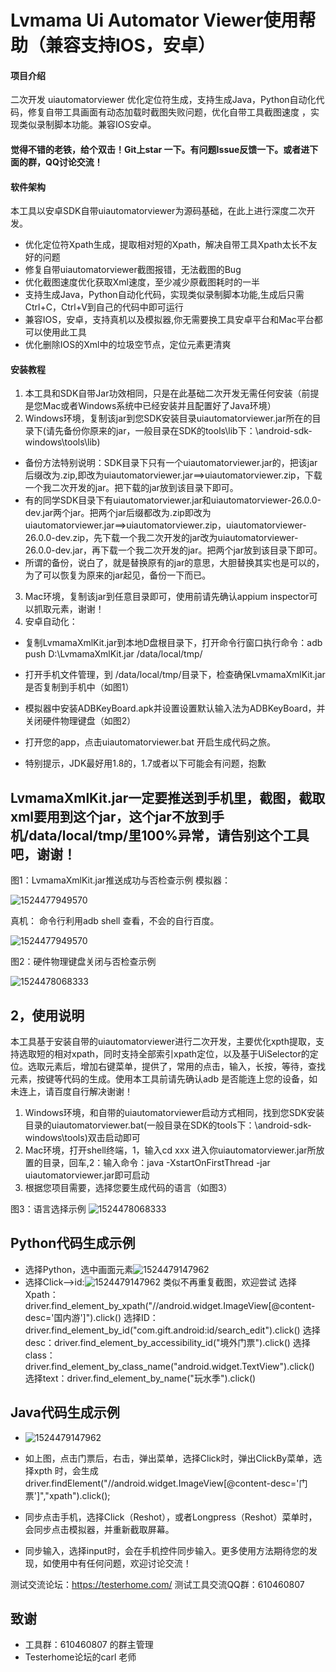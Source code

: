 # Lvmama Ui Automator Viewer使用帮助（兼容支持IOS，安卓）

#### 项目介绍
二次开发 uiautomatorviewer 优化定位符生成，支持生成Java，Python自动化代码，修复自带工具画面有动态加载时截图失败问题，优化自带工具截图速度 ，实现类似录制脚本功能。兼容IOS安卓。

#### 觉得不错的老铁，给个双击！Git上star 一下。有问题Issue反馈一下。或者进下面的群，QQ讨论交流！

#### 软件架构
本工具以安卓SDK自带uiautomatorviewer为源码基础，在此上进行深度二次开发。
- 优化定位符Xpath生成，提取相对短的Xpath，解决自带工具Xpath太长不友好的问题
- 修复自带uiautomatorviewer截图报错，无法截图的Bug
- 优化截图速度优化获取Xml速度，至少减少原截图耗时的一半
- 支持生成Java，Python自动化代码，实现类似录制脚本功能,生成后只需Ctrl+C，Ctrl+V到自己的代码中即可运行
- 兼容IOS，安卓，支持真机以及模拟器,你无需要换工具安卓平台和Mac平台都可以使用此工具
- 优化删除IOS的Xml中的垃圾空节点，定位元素更清爽

#### 安装教程

1. 本工具和SDK自带Jar功效相同，只是在此基础二次开发无需任何安装（前提是您Mac或者Windows系统中已经安装并且配置好了Java环境）
2. Windows环境，复制该jar到您SDK安装目录uiautomatorviewer.jar所在的目录下(请先备份你原来的jar，一般目录在SDK的tools\lib下：\android-sdk-windows\tools\lib)
- 备份方法特别说明：SDK目录下只有一个uiautomatorviewer.jar的，把该jar后缀改为.zip,即改为uiautomatorviewer.jar==>uiautomatorviewer.zip，下载一个我二次开发的jar。把下载的jar放到该目录下即可。
- 有的同学SDK目录下有uiautomatorviewer.jar和uiautomatorviewer-26.0.0-dev.jar两个jar。把两个jar后缀都改为.zip即改为uiautomatorviewer.jar==>uiautomatorviewer.zip，uiautomatorviewer-26.0.0-dev.zip，先下载一个我二次开发的jar改为uiautomatorviewer-26.0.0-dev.jar，再下载一个我二次开发的jar。把两个jar放到该目录下即可。
- 所谓的备份，说白了，就是替换原有的jar的意思，大胆替换其实也是可以的，为了可以恢复为原来的jar起见，备份一下而已。

3. Mac环境，复制该jar到任意目录即可，使用前请先确认appium inspector可以抓取元素，谢谢！
4. 安卓自动化：
- 复制LvmamaXmlKit.jar到本地D盘根目录下，打开命令行窗口执行命令：adb push D:\LvmamaXmlKit.jar /data/local/tmp/
- 打开手机文件管理，到 /data/local/tmp/目录下，检查确保LvmamaXmlKit.jar是否复制到手机中（如图1）
- 模拟器中安装ADBKeyBoard.apk并设置设置默认输入法为ADBKeyBoard，并关闭硬件物理键盘（如图2）
- 打开您的app，点击uiautomatorviewer.bat 开启生成代码之旅。

- 特别提示，JDK最好用1.8的，1.7或者以下可能会有问题，抱歉

## LvmamaXmlKit.jar一定要推送到手机里，截图，截取xml要用到这个jar，这个jar不放到手机/data/local/tmp/里100%异常，请告别这个工具吧，谢谢！

图1：LvmamaXmlKit.jar推送成功与否检查示例
模拟器：

   ![1524477949570](https://github.com/512433465/autotest_helper/blob/master/11111.jpg)
   
真机：
命令行利用adb shell 查看，不会的自行百度。

   ![1524477949570](https://github.com/512433465/autotest_helper/blob/master/adbshell.png)

图2：硬件物理键盘关闭与否检查示例

   ![1524478068333](https://github.com/512433465/autotest_helper/blob/master/22222.jpg)




## 2，使用说明

本工具基于安装自带的uiautomatorviewer进行二次开发，主要优化xpth提取，支持选取短的相对xpath，同时支持全部索引xpath定位，以及基于UiSelector的定位。选取元素后，增加右键菜单，提供了，常用的点击，输入，长按，等待，查找元素，按键等代码的生成。使用本工具前请先确认adb 是否能连上您的设备，如未连上，请百度自行解决谢谢！
1. Windows环境，和自带的uiautomatorviewer启动方式相同，找到您SDK安装目录的uiautomatorviewer.bat(一般目录在SDK的tools下：\android-sdk-windows\tools)双击启动即可
2. Mac环境，打开shell终端，1，输入cd xxx 进入你uiautomatorviewer.jar所放置的目录，回车,2：输入命令：java -XstartOnFirstThread -jar uiautomatorviewer.jar即可启动
3. 根据您项目需要，选择您要生成代码的语言（如图3）

图3：语言选择示例
![1524478068333](https://github.com/512433465/autotest_helper/blob/master/java_python.jpg)


## Python代码生成示例
- 选择Python，选中画面元素![1524479147962](https://github.com/512433465/autotest_helper/blob/master/python1.png)
- 选择Click-->id:![1524479147962](https://github.com/512433465/autotest_helper/blob/master/pyt222.png)
类似不再重复截图，欢迎尝试
选择Xpath：driver.find_element_by_xpath("//android.widget.ImageView[@content-desc='国内游']").click()
选择ID：driver.find_element_by_id("com.gift.android:id/search_edit").click()
选择desc：driver.find_element_by_accessibility_id("境外门票").click()
选择class：driver.find_element_by_class_name("android.widget.TextView").click()
选择text：driver.find_element_by_name("玩水季").click()

## Java代码生成示例

- ![1524479147962](https://github.com/512433465/autotest_helper/blob/master/33333.jpg)

- 如上图，点击门票后，右击，弹出菜单，选择Click时，弹出ClickBy菜单，选择xpth 时，会生成driver.findElement("//android.widget.ImageView[@content-desc='门票']","xpath").click();

- 同步点击手机，选择Click（Reshot），或者Longpress（Reshot）菜单时，会同步点击模拟器，并重新截取屏幕。

- 同步输入，选择input时，会在手机控件同步输入。更多使用方法期待您的发现，如使用中有任何问题，欢迎讨论交流！

测试交流论坛：https://testerhome.com/
测试工具交流QQ群：610460807

## 致谢
- 工具群：610460807 的群主管理
- Testerhome论坛的carl 老师

